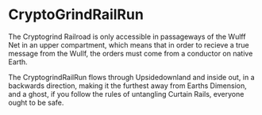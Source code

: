 # CryptoGrindRailRun

The Cryptogrind Railroad is only accessible in passageways of the Wulff Net in an upper compartment, which means that in order to recieve a true message from the Wullf, the orders must come from a conductor on native Earth. 

The CryptogrindRailRun flows through Upsidedownland and inside out, in a backwards direction, making it the furthest away from Earths Dimension, and a ghost, if you follow the rules of untangling Curtain Rails, everyone ought to be safe.  

